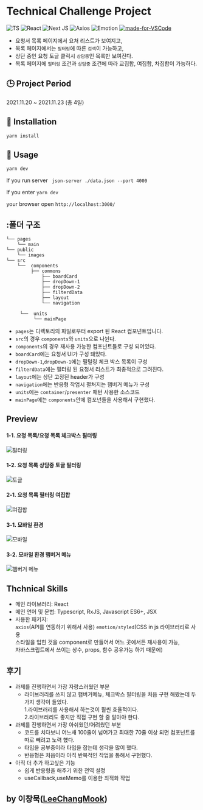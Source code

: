 # Technical Challenge Project

![TS](https://img.shields.io/badge/TypeScript-007ACC?style=flat-square&logo=typescript&logoColor=white)
![React](https://img.shields.io/badge/React-20232A?style=flat-square&logo=react&logoColor=61DAFB)
![Next JS](https://img.shields.io/badge/Next-black?style=flat-square&logo=next.js&logoColor=white)
![Axios](https://img.shields.io/badge/Axios-black?style=flat-square&logoColor=white)
![Emotion](https://img.shields.io/badge/Styled-Emotion-pink?style=flat-square&logoColor=white)
[![made-for-VSCode](https://img.shields.io/badge/Made%20for-VSCode-007ACC.svg)](https://code.visualstudio.com/)

- 요청서 목록 페이지에서 요처 리스트가 보여지고, <br />
- 목록 페이지에서는 `필터링`에 따른 `검색`이 가능하고, <br />
- 상단 중인 요청 토글 클릭시 `상담중`인 목록만 보여진다. <br />
- 목록 페이지에 `필터링` 조건과 `상담중` 조건에 따라 교집합, 여집합, 차집합이 가능하다. <br />

## :clock3: Project Period

2021.11.20 ~ 2021.11.23 (총 4일)

## :hammer: Installation

```javascript
yarn install
```

## :bell: Usage

```javascript
yarn dev
```
If you run server ` json-server ./data.json --port 4000`

If you enter `yarn dev`

your browser open `http://localhost:3000/`

## :폴더 구조

```
└── pages
    └── main
└── public
    └── images
└── src
    └──  components
         ├── commons
             ├── boardCard
             ├── dropDown-1
             ├── dropDown-2
             ├── filterdData
             ├── layout
             └── navigation

     └──  units
          └── mainPage
```

- `pages`는 디렉토리의 파일로부터 export 된 React 컴포넌트입니다.
- `src`의 경우 `components`와 `units`으로 나뉜다.
- `components`의 경우 재사용 가능한 컴포넌트들로 구성 되어있다.
- `boardCard`에는 요청서 UI가 구성 돼있다.
- `dropDown-1`,`dropDown-1`에는 필털링 체크 박스 목록이 구성
- `filterdData`에는 필터링 된 요청서 리스트가 최종적으로 그려진다.
- `layout`에는 상단 고정된 header가 구성
- `navigation`에는 반응형 작업시 펼처지는 햄버거 메뉴가 구성
- `units`에는 `container`/`presenter` 패턴 사용한 소스코드
- `mainPage`에는 `components`안에 컴포넌들을 사용해서 구현했다.

## Preview

#### 1-1. 요청 목록/요청 목록 체크박스 필터링

![필터링](https://user-images.githubusercontent.com/86825253/142915444-65f801bd-a4af-4f17-b9b5-b72f2d146cd6.gif)

#### 1-2. 요청 목록 상담중 토글 필터링

![토글](https://user-images.githubusercontent.com/86825253/142915429-8f5cb5af-c508-409c-b4cc-814a33fdde70.gif)

#### 2-1. 요청 목록 필터링 여집합

![여집합](https://user-images.githubusercontent.com/86825253/142915403-825d74a3-ae1d-49b5-89ef-048576660fef.gif)

#### 3-1. 모바일 환경

![모바일](https://user-images.githubusercontent.com/86825253/142915366-c2f7c0ef-f301-4869-bbb6-903897ee3532.gif)

#### 3-2. 모바일 환경 햄버거 메뉴

![햄버거 메뉴](https://user-images.githubusercontent.com/86825253/142915465-a301e012-e060-468d-8dc2-48258562d05b.gif)

## Thchnical Skills

- 메인 라이브러리: React
- 메인 언어 및 문법: Typescript, RxJS, Javascript ES6+, JSX
- 사용한 패키지: <br/>
  `axios`(API를 연동하기 위해서 사용)
  `emotion/styled`(CSS in js 라이브러리로 사용 <br/>
  스타일을 입힌 것을 component로 만들어서 어느 곳에서든 재사용이 가능, <br/>
  자바스크립트에서 쓰이는 상수, props, 함수 공유가능 하기 때문에)

## 후기

- 과제를 진행하면서 가장 자랑스러웠던 부분<br/>
  - 라이브러리를 쓰지 않고 햄버거메뉴, 체크박스 필터링을
    처음 구현 해봤는데 두가지 생각이 들었다.<br/> 1.라이브러리를 사용해서 하는것이 훨씬 효율적이다.<br/> 2.라이브러리도 좋지만 직접 구현 할 줄 알아야 한다.
- 과제를 진행하면서 가장 아쉬웠던/어려웠던 부분<br/>
  - 코드를 치다보니 어느새 100줄이 넘어가고 최대한 70줄 이상 되면 컴포넌트를 따로 빼려고 노력 헀다.<br/>
  - 타입을 공부중이라 타입을 잡는데 생각을 많이 했다.<br/>
  - 반응형은 처음이라 아직 반복적인 작업을 통해서 구현했다.<br/>
- 아직 더 추가 하고싶은 기능 <br/>
  - 쉽게 반응형을 해주기 위한 전역 설정 <br/>
  - useCallback,useMemo를 이용한 최적화 작업 <br/>

## by 이창묵([LeeChangMook](https://github.com/moogieon))
